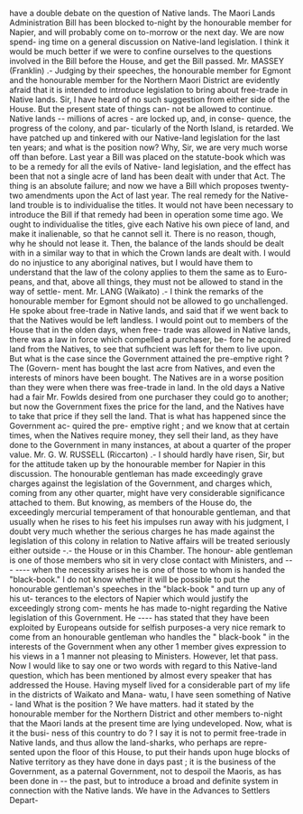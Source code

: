 have a double debate on the question of Native lands. The Maori Lands Administration Bill has been blocked to-night by the honourable member for Napier, and will probably come on to-morrow or the next day. We are now spend- ing time on a general discussion on Native-land legislation. I think it would be much better if we were to confine ourselves to the questions involved in the Bill before the House, and get the Bill passed. Mr. MASSEY (Franklin) .- Judging by their speeches, the honourable member for Egmont and the honourable member for the Northern Maori District are evidently afraid that it is intended to introduce legislation to bring about free-trade in Native lands. Sir, I have heard of no such suggestion from either side of the House. But the present state of things can- not be allowed to continue. Native lands -- millions of acres - are locked up, and, in conse- quence, the progress of the colony, and par- ticularly of the North Island, is retarded. We have patched up and tinkered with our Native-land legislation for the last ten years; and what is the position now? Why, Sir, we are very much worse off than before. Last year a Bill was placed on the statute-book which was to be a remedy for all the evils of Native- land legislation, and the effect has been that not a single acre of land has been dealt with under that Act. The thing is an absolute failure; and now we have a Bill which proposes twenty-two amendments upon the Act of last year. The real remedy for the Native-land trouble is to individualise the titles. It would not have been necessary to introduce the Bill if that remedy had been in operation some time ago. We ought to individualise the titles, give each Native his own piece of land, and make it inalienable, so that he cannot sell it. There is no reason, though, why he should not lease it. Then, the balance of the lands should be dealt with in a similar way to that in which the Crown lands are dealt with. I would do no injustice to any aboriginal natives, but I would have them to understand that the law of the colony applies to them the same as to Euro- peans, and that, above all things, they must not be allowed to stand in the way of settle- ment. Mr. LANG (Waikato) .- I think the remarks of the honourable member for Egmont should not be allowed to go unchallenged. He spoke about free-trade in Native lands, and said that if we went back to that the Natives would be left landless. I would point out to members of the House that in the olden days, when free- trade was allowed in Native lands, there was a law in force which compelled a purchaser, be- fore he acquired land from the Natives, to see that sufhcient was left for them to live upon. But what is the case since the Government attained the pre-emptive right ? The (Govern- ment has bought the last acre from Natives, and even the interests of minors have been bought. The Natives are in a worse position than they were when there was free-trade in land. In the old days a Native had a fair Mr. Fowlds desired from one purchaser they could go to another; but now the Government fixes the price for the land, and the Natives have to take that price if they sell the land. That is what has happened since the Government ac- quired the pre- emptive right ; and we know that at certain times, when the Natives require money, they sell their land, as they have done to the Government in many instances, at about a quarter of the proper value. Mr. G. W. RUSSELL (Riccarton) .- I should hardly have risen, Sir, but for the attitude taken up by the honourable member for Napier in this discussion. The honourable gentleman has made exceedingly grave charges against the legislation of the Government, and charges which, coming from any other quarter, might have very considerable significance attached to them. But knowing, as members of the House do, the exceedingly mercurial temperament of that honourable gentleman, and that usually when he rises to his feet his impulses run away with his judgment, I doubt very much whether the serious charges he has made against the legislation of this colony in relation to Native <!-- PageHeader="\-" --> affairs will be treated seriously either outside \-.- the House or in this Chamber. The honour- able gentleman is one of those members who sit in very close contact with Ministers, and \--- ---- when the necessity arises he is one of those to whom is handed the "black-book." I do not know whether it will be possible to put the honourable gentleman's speeches in the "black-book " and turn up any of his ut- terances to the electors of Napier which would justify the exceedingly strong com- ments he has made to-night regarding the Native legislation of this Government. He \---- has stated that they have been exploited by Europeans outside for selfish purposes-a very nice remark to come from an honourable gentleman who handles the " black-book " in the interests of the Government when any other 1 member gives expression to his views in a 1 manner not pleasing to Ministers. However, let that pass. Now I would like to say one or two words with regard to this Native-land question, which has been mentioned by almost every speaker that has addressed the House. Having myself lived for a considerable part of <!-- PageHeader="\---" --> my life in the districts of Waikato and Mana- watu, I have seen something of Native - land What is the position ? We have matters. had it stated by the honourable member for the Northern District and other members to-night that the Maori lands at the present time are lying undeveloped. Now, what is it the busi- ness of this country to do ? I say it is not to permit free-trade in Native lands, and thus allow the land-sharks, who perhaps are repre- sented upon the floor of this House, to put their hands upon huge blocks of Native territory as they have done in days past ; it is the business of the Government, as a paternal Government, not to despoil the Maoris, as has been done in \-- the past, but to introduce a broad and definite system in connection with the Native lands. We have in the Advances to Settlers Depart- 